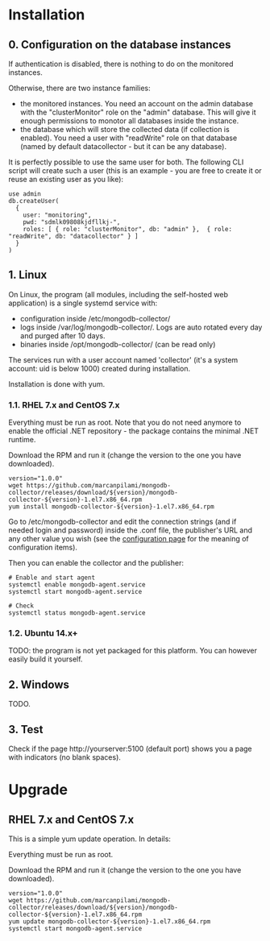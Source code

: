 # Installation

## 0. Configuration on the database instances

If authentication is disabled, there is nothing to do on the monitored instances.

Otherwise, there are two instance families:
* the monitored instances. You need an account on the admin database with the "clusterMonitor" role on the "admin" database. This will give it enough permissions to monotor all databases inside the instance.
* the database which will store the collected data (if collection is enabled). You need a user with "readWrite" role on that database (named by default datacollector - but it can be any database).

It is perfectly possible to use the same user for both. The following CLI script will create such a user (this is an example - you are free to create it or reuse an existing user as you like):

```
use admin
db.createUser(
  {
    user: "monitoring",
    pwd: "sdmlk09808kjdfllkj-",
    roles: [ { role: "clusterMonitor", db: "admin" },  { role: "readWrite", db: "datacollector" } ]
  }
)
```

## 1. Linux

On Linux, the program (all modules, including the self-hosted web application) is a single systemd service with:
* configuration inside /etc/mongodb-collector/
* logs inside /var/log/mongodb-collector/. Logs are auto rotated every day and purged after 10 days.
* binaries inside /opt/mongodb-collector/ (can be read only)

The services run with a user account named 'collector' (it's a system account: uid is below 1000) created during installation.

Installation is done with yum.


### 1.1. RHEL 7.x and CentOS 7.x


Everything must be run as root. Note that you do not need anymore to enable the official .NET repository - the package contains the minimal .NET runtime.

Download the RPM and run it (change the version to the one you have downloaded).
```
version="1.0.0"
wget https://github.com/marcanpilami/mongodb-collector/releases/download/${version}/mongodb-collector-${version}-1.el7.x86_64.rpm
yum install mongodb-collector-${version}-1.el7.x86_64.rpm
```

Go to /etc/mongodb-collector and edit the connection strings (and if needed login and password) inside the .conf file, 
the publisher's URL and any other value you wish (see the [configuration page](./doc/CONFIG.md) for the meaning of configuration items).

Then you can enable the collector and the publisher:
```
# Enable and start agent
systemctl enable mongodb-agent.service
systemctl start mongodb-agent.service

# Check
systemctl status mongodb-agent.service
```


### 1.2. Ubuntu 14.x+

TODO: the program is not yet packaged for this platform. You can however easily build it yourself.

## 2. Windows

TODO.

## 3. Test

Check if the page http://yourserver:5100 (default port) shows you a page with indicators 
(no blank spaces).

# Upgrade

## RHEL 7.x and CentOS 7.x

This is a simple yum update operation. In details:

Everything must be run as root.

Download the RPM and run it (change the version to the one you have downloaded).

```
version="1.0.0"
wget https://github.com/marcanpilami/mongodb-collector/releases/download/${version}/mongodb-collector-${version}-1.el7.x86_64.rpm
yum update mongodb-collector-${version}-1.el7.x86_64.rpm
systemctl start mongodb-agent.service
```
